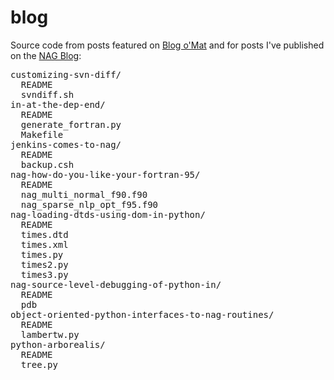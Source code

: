blog
====

Source code from posts featured on <a href="http://matcross.wordpress.com">Blog o'Mat</a>
and for posts I've published on the <a href="http://blog.nag.com">NAG Blog</a>:

<pre>
customizing-svn-diff/
  README
  svndiff.sh
in-at-the-dep-end/
  README
  generate_fortran.py
  Makefile
jenkins-comes-to-nag/
  README
  backup.csh
nag-how-do-you-like-your-fortran-95/
  README
  nag_multi_normal_f90.f90
  nag_sparse_nlp_opt_f95.f90
nag-loading-dtds-using-dom-in-python/
  README
  times.dtd
  times.xml
  times.py
  times2.py
  times3.py
nag-source-level-debugging-of-python-in/
  README
  pdb
object-oriented-python-interfaces-to-nag-routines/
  README
  lambertw.py
python-arborealis/
  README
  tree.py
</pre>
